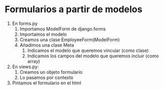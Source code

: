 # Formularios a partir de modelos
1. En forms.py
   1. Importamos ModelForm de django.forms
   2. Importamos el modelo
   3. Creamos una clase EmployeeForm(ModelForm)
   4. Añadimos una clase Meta
      1. Indicamos el modelo que queremos vincular (como clase)
      2. Indicamos los campos del modelo que queremos incluir (como array)
2. En views.py:
   1. Creamos un objeto formulario
   2. Lo pasamos por contexto
3. Pintamos el formulario en el html